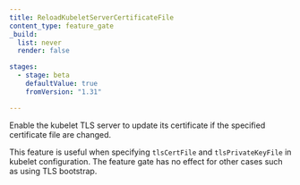 ```yaml
---
title: ReloadKubeletServerCertificateFile
content_type: feature_gate
_build:
  list: never
  render: false

stages:
  - stage: beta
    defaultValue: true
    fromVersion: "1.31"

---
```

Enable the kubelet TLS server to update its certificate if the specified certificate file are changed.

This feature is useful when specifying `tlsCertFile` and `tlsPrivateKeyFile` in kubelet configuration.
The feature gate has no effect for other cases such as using TLS bootstrap.
